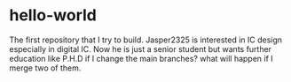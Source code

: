 # hello-world
The first repository that I try to build.
Jasper2325 is interested in IC design especially in digital IC. Now he is just a senior student but wants further education like P.H.D
if I change the main branches? what will happen if I merge two of them.
